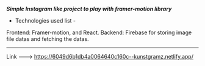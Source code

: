***Simple Instagram like project to play with framer-motion library***

- Technologies used list -

Frontend: Framer-motion, and React.
Backend: Firebase for storing image file datas and fetching the datas. 

---------------------------------------------------------------------------------------------------------------------------------------------------------------------------------
Link ---> https://6049d6b1db4a0064640c160c--kunstgramz.netlify.app/
